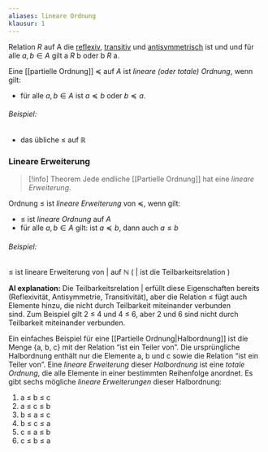 ```yaml
---
aliases: lineare Ordnung
klausur: 1
---
```


Relation $R$ auf A die [reflexiv](Reflexivität.md), [transitiv](Transitivität.md) und [antisymmetrisch](Antisymmetrie.md) ist und und für alle 
$a, b ∈ A$ gilt a $R$ b oder b $R$ a.

Eine [[partielle Ordnung]] $\preceq$ auf $A$ ist *lineare (oder totale) Ordnung*, wenn gilt: 
- für alle  $a, b ∈ A$ ist $a \preceq b$ oder $b \preceq a$.
###### Beispiel:
- das übliche $≤$ auf $\mathbb R$ 

### Lineare Erweiterung

>[!info] Theorem
> Jede endliche [[Partielle Ordnung]] hat eine *lineare Erweiterung*.

Ordnung $\leq$ ist *lineare Erweiterung* von $\preceq$, wenn gilt: 

- $\leq$ ist *lineare Ordnung* auf $A$ 
- für alle  $a, b ∈ A$ gilt: ist $a \preceq b$, dann auch $a \leq b$ 

###### Beispiel:
$\leq$ ist lineare Erweiterung von | auf $\mathbb N$
( | ist die Teilbarkeitsrelation )

**AI explanation:**  Die Teilbarkeitsrelation | erfüllt diese Eigenschaften bereits (Reflexivität, Antisymmetrie, Transitivität), aber die Relation ≤ fügt auch Elemente hinzu, die nicht durch Teilbarkeit miteinander verbunden sind. Zum Beispiel gilt 2 ≤ 4 und 4 ≤ 6, aber 2 und 6 sind nicht durch Teilbarkeit miteinander verbunden.

Ein einfaches Beispiel für eine [[Partielle Ordnung|Halbordnung]] ist die Menge {a, b, c} mit der Relation “ist ein Teiler von”. Die ursprüngliche Halbordnung enthält nur die Elemente a, b und c sowie die Relation “ist ein Teiler von”. Eine *lineare Erweiterung* dieser *Halbordnung* ist eine *totale Ordnung*, die alle Elemente in einer bestimmten Reihenfolge anordnet. Es gibt sechs mögliche *lineare Erweiterungen* dieser Halbordnung:

1. a ≤ b ≤ c
2. a ≤ c ≤ b
3. b ≤ a ≤ c
4. b ≤ c ≤ a
5. c ≤ a ≤ b
6. c ≤ b ≤ a


